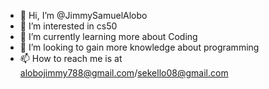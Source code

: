- 👋 Hi, I’m @JimmySamuelAlobo
- 👀 I’m interested in cs50 
- 🌱 I’m currently learning more about Coding 
- 💞️ I’m looking to gain more knowledge about programming 
- 📫 How to reach me is at alobojimmy788@gmail.com/sekello08@gmail.com 

<!---
JimmySamuelAlobo/JimmySamuelAlobo is a ✨ special ✨ repository because its `README.md` (this file) appears on your GitHub profile.
You can click the Preview link to take a look at your changes.
--->
